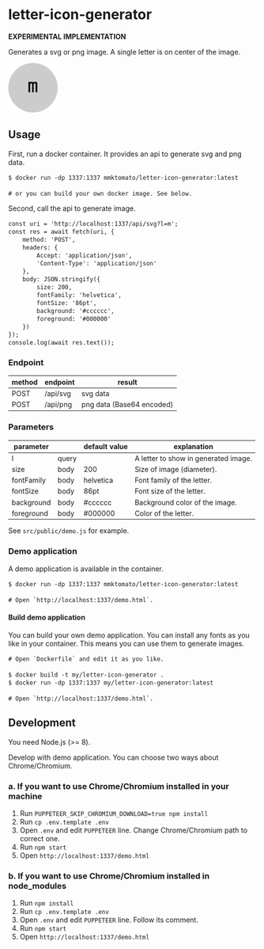 # letter-icon-generator

**EXPERIMENTAL IMPLEMENTATION**

Generates a svg or png image. A single letter is on center of the image.

![Sample](/sample.png)

## Usage

First, run a docker container. It provides an api to generate svg and png data.

```
$ docker run -dp 1337:1337 mmktomato/letter-icon-generator:latest

# or you can build your own docker image. See below.
```

Second, call the api to generate image.

```
const uri = 'http://localhost:1337/api/svg?l=m';
const res = await fetch(uri, {
    method: 'POST',
    headers: {
        Accept: 'application/json',
        'Content-Type': 'application/json'
    },
    body: JSON.stringify({
        size: 200,
        fontFamily: 'helvetica',
        fontSize: '86pt',
        background: '#cccccc',
        foreground: '#000000'
    })
});
console.log(await res.text());
```

### Endpoint

| method | endpoint | result                    |
| ---    | ---      | ---                       |
| POST   | /api/svg | svg data                  |
| POST   | /api/png | png data (Base64 encoded) |

### Parameters

| parameter  |       | default value | explanation                          |
| ---        | ---   | ---           | ---                                  |
| l          | query |               | A letter to show in generated image. |
| size       | body  | 200           | Size of image (diameter).            |
| fontFamily | body  | helvetica     | Font family of the letter.           |
| fontSize   | body  | 86pt          | Font size of the letter.             |
| background | body  | #cccccc       | Background color of the image.       |
| foreground | body  | #000000       | Color of the letter.                 |

See `src/public/demo.js` for example.

### Demo application

A demo application is available in the container.

```
$ docker run -dp 1337:1337 mmktomato/letter-icon-generator:latest

# Open `http://localhost:1337/demo.html`.
```

#### Build demo application

You can build your own demo application. You can install any fonts as you like in your container. This means you can use them to generate images.

```
# Open `Dockerfile` and edit it as you like.

$ docker build -t my/letter-icon-generator .
$ docker run -dp 1337:1337 my/letter-icon-generator:latest

# Open `http://localhost:1337/demo.html`.
```

## Development

You need Node.js (>= 8).

Develop with demo application. You can choose two ways about Chrome/Chromium.

### a. If you want to use Chrome/Chromium installed in your machine

1. Run `PUPPETEER_SKIP_CHROMIUM_DOWNLOAD=true npm install`
1. Run `cp .env.template .env`
1. Open `.env` and edit `PUPPETEER` line. Change Chrome/Chromium path to correct one.
1. Run `npm start`
1. Open `http://localhost:1337/demo.html`

### b. If you want to use Chrome/Chromium installed in node_modules

1. Run `npm install`
1. Run `cp .env.template .env`
1. Open `.env` and edit `PUPPETEER` line. Follow its comment.
1. Run `npm start`
1. Open `http://localhost:1337/demo.html`

